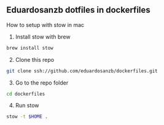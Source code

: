 ## Eduardosanzb dotfiles in dockerfiles

How to setup with stow in mac

1. Install stow with brew
```bash
brew install stow
```

2. Clone this repo
```bash
git clone ssh://github.com/eduardosanzb/dockerfiles.git
```

3. Go to the repo folder
```bash
cd dockerfiles
```

4. Run stow
```bash
stow -t $HOME .
```


